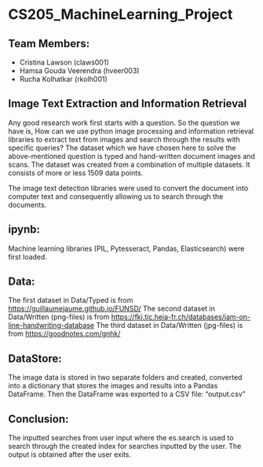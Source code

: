 # CS205_MachineLearning_Project

## Team Members:
- Cristina Lawson (claws001)
- Hamsa Gouda Veerendra (hveer003)
- Rucha Kolhatkar (rkolh001)

## Image Text Extraction and Information Retrieval

Any good research work first starts with a question. So the question we have is, How can we use python image processing and information retrieval libraries to extract text from images and search through the results with specific queries?
The dataset which we have chosen here to solve the above-mentioned question is typed and hand-written document images and scans. The dataset was created from a combination of multiple datasets. It consists of more or less 1509 data points.

The image text detection libraries were used to convert the document into computer text and consequently allowing us to search through the documents.

## ipynb:

Machine learning libraries (PIL, Pytesseract, Pandas, Elasticsearch) were first loaded.

## Data:

The first dataset in Data/Typed is from https://guillaumejaume.github.io/FUNSD/
The second dataset in Data/Written (png-files)  is from https://fki.tic.heia-fr.ch/databases/iam-on-line-handwriting-database
The third dataset in Data/Written (jpg-files) is from https://goodnotes.com/gnhk/

## DataStore:

The image data is stored in two separate folders and created, converted into a dictionary that stores the images and results into a Pandas DataFrame. Then the DataFrame was exported to a CSV file: “output.csv”

## Conclusion:   

The inputted searches from user input where the es.search is used to search through the created index for searches inputted by the user. The output is obtained after the user exits.

